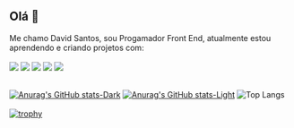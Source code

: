 ## Olá 👋

 Me chamo David Santos, sou Progamador Front End, atualmente estou aprendendo e criando projetos com:
<br> <br>
<img src = " https://img.shields.io/badge/any_text-you_like-blue"/>
<img src = "https://img.shields.io/badge/HTML5-E34F26?style=for-the-badge&logo=html5&logoColor=whitee" />
<img src = "https://img.shields.io/badge/CSS3-1572B6?style=for-the-badge&logo=css3&logoColor=white" />
<img src = "https://img.shields.io/badge/JavaScript-F7DF1E?style=for-the-badge&logo=javascript&logoColor=black" />
<img src = "https://img.shields.io/badge/Python-14354C?style=for-the-badge&logo=python&logoColor=white" />
<br>
<br>

[![Anurag's GitHub stats-Dark](https://github-readme-stats.vercel.app/api?username=davidsantoshn&show_icons=true&theme=dark#gh-dark-mode-only)](https://github.com/anuraghazra/github-readme-stats#gh-dark-mode-only)
[![Anurag's GitHub stats-Light](https://github-readme-stats.vercel.app/api?username=davidsantoshn&show_icons=true&theme=default#gh-light-mode-only)](https://github.com/anuraghazra/github-readme-stats#gh-light-mode-only)
![Top Langs](https://github-readme-stats.vercel.app/api/top-langs/?username=davidsantoshn&layout=compact)
<br>
<br>
[![trophy](https://github-profile-trophy.vercel.app/?username=davidsantoshn&theme=onedark)](https://github.com/ryo-ma/github-profile-trophy)




